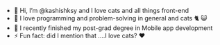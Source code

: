 - 👋 Hi, I’m @kashishksy and I love cats and all things front-end
- 👀 I love programming and problem-solving in general and cats 🐈 😺 
- 🌱 I recently finished my post-grad degree in Mobile app development 
- ⚡ Fun fact: did I mention that ....I love cats? ❤️

<!---
kashishksy/kashishksy is a ✨ special ✨ repository because its `README.md` (this file) appears on your GitHub profile.
You can click the Preview link to take a look at your changes.
--->
